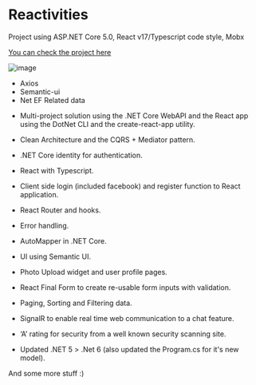 # Reactivities

Project using ASP.NET Core 5.0, React v17/Typescript code style, Mobx

[You can check the project here](https://appreactivities.herokuapp.com/ "heroku page")

![image](https://user-images.githubusercontent.com/14133479/156020332-de6b8e67-40ba-487a-a5ab-b6455507374c.png)

* Axios
* Semantic-ui
* Net EF Related data

- Multi-project solution using the .NET Core WebAPI and the React app using the DotNet CLI and the create-react-app utility.

- Clean Architecture and the CQRS + Mediator pattern.

- .NET Core identity for authentication.

- React with Typescript.

- Client side login (included facebook) and register function to React application.

- React Router and hooks.

- Error handling.

- AutoMapper in .NET Core.

- UI using Semantic UI.

- Photo Upload widget and  user profile pages.

- React Final Form to create re-usable form inputs with validation.

- Paging, Sorting and Filtering data.

- SignalR to enable real time web communication to a chat feature.

- ‘A’ rating for security from a well known security scanning site.

- Updated .NET 5 > .Net 6 (also updated the Program.cs for it's new model).

And some more stuff :)
